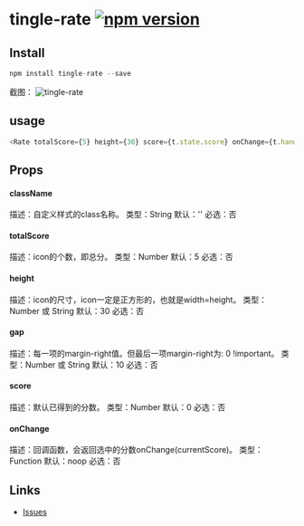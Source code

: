 # tingle-rate [![npm version](https://badge.fury.io/js/tingle-rate.svg)](http://badge.fury.io/js/tingle-rate)

## Install

```js
npm install tingle-rate --save
```

截图：
![tingle-rate](//img.alicdn.com/tps/TB11XrrKpXXXXc0aXXXXXXXXXXX-726-694.png)

## usage

```js
<Rate totalScore={5} height={30} score={t.state.score} onChange={t.handleChange.bind(t)} />
```

## Props

#### className

描述：自定义样式的class名称。
类型：String
默认：''
必选：否

#### totalScore

描述：icon的个数，即总分。
类型：Number
默认：5
必选：否

#### height

描述：icon的尺寸，icon一定是正方形的，也就是width=height。
类型：Number 或 String
默认：30
必选：否

#### gap

描述：每一项的margin-right值。但最后一项margin-right为: 0 !important。
类型：Number 或 String
默认：10
必选：否

#### score

描述：默认已得到的分数。
类型：Number
默认：0
必选：否

#### onChange

描述：回调函数，会返回选中的分数onChange(currentScore)。
类型：Function
默认：noop
必选：否


## Links

- [Issues](http://github.com/tinglejs/tingle-rate/issues)
